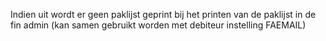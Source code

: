 Indien uit wordt er geen paklijst geprint bij het printen van de paklijst in de fin admin (kan samen gebruikt worden met debiteur instelling FAEMAIL)